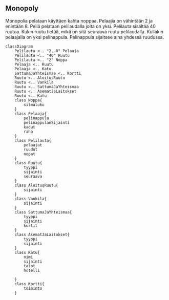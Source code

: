 ## Monopoly

Monopolia pelataan käyttäen kahta noppaa. Pelaajia on vähintään 2 ja enintään 8. Peliä pelataan pelilaudalla joita on yksi. Pelilauta sisältää 40 ruutua. Kukin ruutu tietää, mikä on sitä seuraava ruutu pelilaudalla. Kullakin pelaajalla on yksi pelinappula. Pelinappula sijaitsee aina yhdessä ruudussa.

```mermaid
classDiagram
    Pelilauta <.. "2..8" Pelaaja
    Pelilauta <.. "40" Ruutu
    Pelilauta <.. "2" Noppa
    Pelaaja <.. Ruutu
    Pelaaja <.. Katu
    SattumaJaYhteismaa <.. Kortti
    Ruutu <.. AloitusRuutu
    Ruutu <.. Vankila
    Ruutu <.. SattumaJaYhteismaa
    Ruutu <.. AsematJaLaitokset
    Ruutu <.. Katu
    class Noppa{
        silmaluku
    }
    class Pelaaja{
        pelinappula
        pelinappulanSijainti
        kadut
        raha
    }
    class Pelilauta{
        pelaajat
        ruudut
        nopat
    }
    class Ruutu{
        tyyppi
        sijainti
        seuraava
    }
    class AloitusRuutu{
        sijainti
    }
    class Vankila{
        sijainti
    }
    class SattumaJaYhteismaa{
        tyyppi
        sijainti
        kortit
    }
    class AsematJaLaitokset{
        tyyppi
        sijainti
    }
    class Katu{
        nimi
        sijainti
        talot
        hotelli
        
    }
    class Kortti{
        toiminto
    }
```